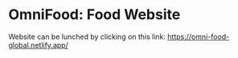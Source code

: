 # OmniFood: Food Website
 Website can be lunched by clicking on this link: https://omni-food-global.netlify.app/
